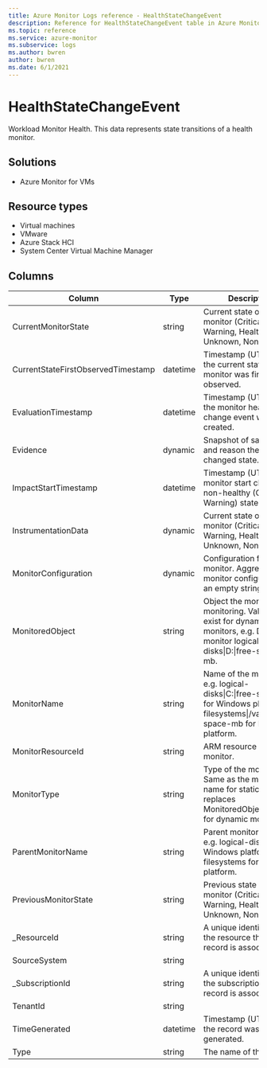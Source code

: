 ```yaml
---
title: Azure Monitor Logs reference - HealthStateChangeEvent
description: Reference for HealthStateChangeEvent table in Azure Monitor Logs.
ms.topic: reference
ms.service: azure-monitor
ms.subservice: logs
ms.author: bwren
author: bwren
ms.date: 6/1/2021
---
```


# HealthStateChangeEvent

 Workload Monitor Health. This data represents state transitions of a health monitor.

## Solutions

- Azure Monitor for VMs
## Resource types

- Virtual machines
- VMware
- Azure Stack HCI
- System Center Virtual Machine Manager




## Columns

|Column|Type|Description|
|---|---|---|
|CurrentMonitorState|string|Current state of the monitor (Critical, Warning, Healthy, Unknown, None).|
|CurrentStateFirstObservedTimestamp|datetime|Timestamp (UTC) when the current state of the monitor was first observed.|
|EvaluationTimestamp|datetime|Timestamp (UTC) when the monitor health state change event was created.|
|Evidence|dynamic|Snapshot of samples and reason the monitor changed state.|
|ImpactStartTimestamp|datetime|Timestamp (UTC) the monitor start change to non-healthy (Critical, Warning) state.|
|InstrumentationData|dynamic|Current state of the monitor (Critical, Warning, Healthy, Unknown, None).|
|MonitorConfiguration|dynamic|Configuration for the monitor. Aggregate monitor configuration is an empty string.|
|MonitoredObject|string|Object the monitor is monitoring. Values only exist for dynamic monitors, e.g. D: for monitor logical-disks\|D:\|free-space-mb.|
|MonitorName|string|Name of the monitor, e.g. logical-disks\|C:\|free-space-mb for Windows platform, filesystems\|/var/lib\|free-space-mb for Linux platform.|
|MonitorResourceId|string|ARM resource id of the monitor.|
|MonitorType|string|Type of the monitor. Same as the monitor name for static monitors, replaces MonitoredObject with * for dynamic monitors.|
|ParentMonitorName|string|Parent monitor name, e.g. logical-disks\|C: for Windows platform, filesystems for Linux platform.|
|PreviousMonitorState|string|Previous state of the monitor (Critical, Warning, Healthy, Unknown, None).|
|_ResourceId|string|A unique identifier for the resource that the record is associated with|
|SourceSystem|string||
|_SubscriptionId|string|A unique identifier for the subscription that the record is associated with|
|TenantId|string||
|TimeGenerated|datetime|Timestamp (UTC) when the record was generated.|
|Type|string|The name of the table|
